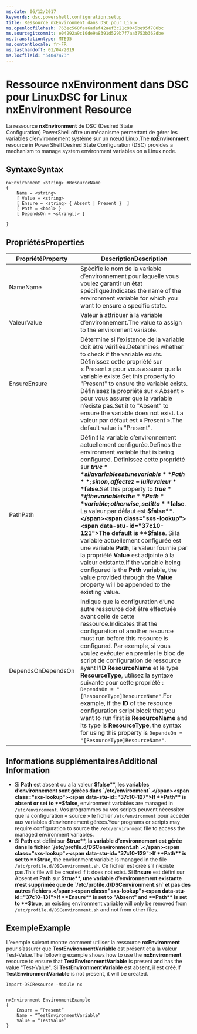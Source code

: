```yaml
---
ms.date: 06/12/2017
keywords: dsc,powershell,configuration,setup
title: Ressource nxEnvironment dans DSC pour Linux
ms.openlocfilehash: 763ec560faa6adaf42aef3c21c9045be95f780bc
ms.sourcegitcommit: e04292a9c10de9a8391d529b7f7aa3753b362dbe
ms.translationtype: MTE95
ms.contentlocale: fr-FR
ms.lasthandoff: 01/04/2019
ms.locfileid: "54047473"
---
```

# <a name="dsc-for-linux-nxenvironment-resource"></a><span data-ttu-id="37c10-103">Ressource nxEnvironment dans DSC pour Linux</span><span class="sxs-lookup"><span data-stu-id="37c10-103">DSC for Linux nxEnvironment Resource</span></span>

<span data-ttu-id="37c10-104">La ressource **nxEnvironment** de DSC (Desired State Configuration) PowerShell offre un mécanisme permettant de gérer les variables d’environnement système sur un nœud Linux.</span><span class="sxs-lookup"><span data-stu-id="37c10-104">The **nxEnvironment** resource in PowerShell Desired State Configuration (DSC) provides a mechanism to manage system environment variables on a Linux node.</span></span>

## <a name="syntax"></a><span data-ttu-id="37c10-105">Syntaxe</span><span class="sxs-lookup"><span data-stu-id="37c10-105">Syntax</span></span>

```
nxEnvironment <string> #ResourceName
{
    Name = <string>
    [ Value = <string>
    [ Ensure = <string> { Absent | Present }  ]
    [ Path = <bool> }
    [ DependsOn = <string[]> ]

}
```

## <a name="properties"></a><span data-ttu-id="37c10-106">Propriétés</span><span class="sxs-lookup"><span data-stu-id="37c10-106">Properties</span></span>

|  <span data-ttu-id="37c10-107">Propriété</span><span class="sxs-lookup"><span data-stu-id="37c10-107">Property</span></span> |  <span data-ttu-id="37c10-108">Description</span><span class="sxs-lookup"><span data-stu-id="37c10-108">Description</span></span> |
|---|---|
| <span data-ttu-id="37c10-109">Name</span><span class="sxs-lookup"><span data-stu-id="37c10-109">Name</span></span>| <span data-ttu-id="37c10-110">Spécifie le nom de la variable d’environnement pour laquelle vous voulez garantir un état spécifique.</span><span class="sxs-lookup"><span data-stu-id="37c10-110">Indicates the name of the environment variable for which you want to ensure a specific state.</span></span>|
| <span data-ttu-id="37c10-111">Valeur</span><span class="sxs-lookup"><span data-stu-id="37c10-111">Value</span></span>| <span data-ttu-id="37c10-112">Valeur à attribuer à la variable d’environnement.</span><span class="sxs-lookup"><span data-stu-id="37c10-112">The value to assign to the environment variable.</span></span>|
| <span data-ttu-id="37c10-113">Ensure</span><span class="sxs-lookup"><span data-stu-id="37c10-113">Ensure</span></span>| <span data-ttu-id="37c10-114">Détermine si l’existence de la variable doit être vérifiée.</span><span class="sxs-lookup"><span data-stu-id="37c10-114">Determines whether to check if the variable exists.</span></span> <span data-ttu-id="37c10-115">Définissez cette propriété sur « Present » pour vous assurer que la variable existe.</span><span class="sxs-lookup"><span data-stu-id="37c10-115">Set this property to "Present" to ensure the variable exists.</span></span> <span data-ttu-id="37c10-116">Définissez la propriété sur « Absent » pour vous assurer que la variable n’existe pas.</span><span class="sxs-lookup"><span data-stu-id="37c10-116">Set it to "Absent" to ensure the variable does not exist.</span></span> <span data-ttu-id="37c10-117">La valeur par défaut est « Present ».</span><span class="sxs-lookup"><span data-stu-id="37c10-117">The default value is "Present".</span></span>|
| <span data-ttu-id="37c10-118">Path</span><span class="sxs-lookup"><span data-stu-id="37c10-118">Path</span></span>| <span data-ttu-id="37c10-119">Définit la variable d’environnement actuellement configurée.</span><span class="sxs-lookup"><span data-stu-id="37c10-119">Defines the environment variable that is being configured.</span></span> <span data-ttu-id="37c10-120">Définissez cette propriété sur **$true** si la variable est une variable **Path** ; sinon, affectez-lui la valeur **$false**.</span><span class="sxs-lookup"><span data-stu-id="37c10-120">Set this property to **$true** if the variable is the **Path** variable; otherwise, set it to **$false**.</span></span> <span data-ttu-id="37c10-121">La valeur par défaut est **$false**.</span><span class="sxs-lookup"><span data-stu-id="37c10-121">The default is **$false**.</span></span> <span data-ttu-id="37c10-122">Si la variable actuellement configurée est une variable **Path**, la valeur fournie par la propriété **Value** est adjointe à la valeur existante.</span><span class="sxs-lookup"><span data-stu-id="37c10-122">If the variable being configured is the **Path** variable, the value provided through the **Value** property will be appended to the existing value.</span></span>|
| <span data-ttu-id="37c10-123">DependsOn</span><span class="sxs-lookup"><span data-stu-id="37c10-123">DependsOn</span></span> | <span data-ttu-id="37c10-124">Indique que la configuration d’une autre ressource doit être effectuée avant celle de cette ressource.</span><span class="sxs-lookup"><span data-stu-id="37c10-124">Indicates that the configuration of another resource must run before this resource is configured.</span></span> <span data-ttu-id="37c10-125">Par exemple, si vous voulez exécuter en premier le bloc de script de configuration de ressource ayant l’**ID** **ResourceName** et le type **ResourceType**, utilisez la syntaxe suivante pour cette propriété : `DependsOn = "[ResourceType]ResourceName"`.</span><span class="sxs-lookup"><span data-stu-id="37c10-125">For example, if the **ID** of the resource configuration script block that you want to run first is **ResourceName** and its type is **ResourceType**, the syntax for using this property is `DependsOn = "[ResourceType]ResourceName"`.</span></span>|

## <a name="additional-information"></a><span data-ttu-id="37c10-126">Informations supplémentaires</span><span class="sxs-lookup"><span data-stu-id="37c10-126">Additional Information</span></span>

* <span data-ttu-id="37c10-127">Si **Path** est absent ou a la valeur **$false**, les variables d’environnement sont gérées dans `/etc/environment`.</span><span class="sxs-lookup"><span data-stu-id="37c10-127">If **Path** is absent or set to **$false**, environment variables are managed in `/etc/environment`.</span></span> <span data-ttu-id="37c10-128">Vos programmes ou vos scripts peuvent nécessiter que la configuration « source » le fichier `/etc/environment` pour accéder aux variables d’environnement gérées.</span><span class="sxs-lookup"><span data-stu-id="37c10-128">Your programs or scripts may require configuration to source the `/etc/environment` file to access the managed environment variables.</span></span>
* <span data-ttu-id="37c10-129">Si **Path** est défini sur **$true**, la variable d’environnement est gérée dans le fichier `/etc/profile.d/DSCenvironment.sh`.</span><span class="sxs-lookup"><span data-stu-id="37c10-129">If **Path** is set to **$true**, the environment variable is managed in the file `/etc/profile.d/DSCenvironment.sh`.</span></span> <span data-ttu-id="37c10-130">Ce fichier est créé s’il n’existe pas.</span><span class="sxs-lookup"><span data-stu-id="37c10-130">This file will be created if it does not exist.</span></span> <span data-ttu-id="37c10-131">Si **Ensure** est défini sur Absent et **Path** sur **$true**, une variable d’environnement existante n’est supprimée que de `/etc/profile.d/DSCenvironment.sh` et pas des autres fichiers.</span><span class="sxs-lookup"><span data-stu-id="37c10-131">If **Ensure** is set to "Absent" and **Path** is set to **$true**, an existing environment variable will only be removed from `/etc/profile.d/DSCenvironment.sh` and not from other files.</span></span>

## <a name="example"></a><span data-ttu-id="37c10-132">Exemple</span><span class="sxs-lookup"><span data-stu-id="37c10-132">Example</span></span>

<span data-ttu-id="37c10-133">L’exemple suivant montre comment utiliser la ressource **nxEnvironment** pour s’assurer que **TestEnvironmentVariable** est présent et a la valeur Test-Value.</span><span class="sxs-lookup"><span data-stu-id="37c10-133">The following example shows how to use the **nxEnvironment** resource to ensure that **TestEnvironmentVariable** is present and has the value "Test-Value".</span></span> <span data-ttu-id="37c10-134">Si **TestEnvironmentVariable** est absent, il est créé.</span><span class="sxs-lookup"><span data-stu-id="37c10-134">If **TestEnvironmentVariable** is not present, it will be created.</span></span>

```
Import-DSCResource -Module nx


nxEnvironment EnvironmentExample
{
    Ensure = “Present”
    Name = “TestEnvironmentVariable”
    Value = “TestValue”
}
```